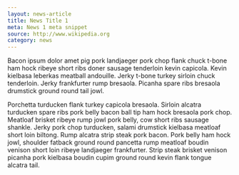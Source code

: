 ```yaml
---
layout: news-article
title: News Title 1
meta: News 1 meta snippet
source: http://www.wikipedia.org
category: news
---
```


Bacon ipsum dolor amet pig pork landjaeger pork chop flank chuck t-bone ham hock ribeye short ribs doner sausage tenderloin kevin capicola. Kevin kielbasa leberkas meatball andouille. Jerky t-bone turkey sirloin chuck tenderloin. Jerky frankfurter rump bresaola. Picanha spare ribs bresaola drumstick ground round tail jowl.

Porchetta turducken flank turkey capicola bresaola. Sirloin alcatra turducken spare ribs pork belly bacon ball tip ham hock bresaola pork chop. Meatloaf brisket ribeye rump jowl pork belly, cow short ribs sausage shankle. Jerky pork chop turducken, salami drumstick kielbasa meatloaf short loin biltong. Rump alcatra strip steak pork bacon. Pork belly ham hock jowl, shoulder fatback ground round pancetta rump meatloaf boudin venison short loin ribeye landjaeger frankfurter. Strip steak brisket venison picanha pork kielbasa boudin cupim ground round kevin flank tongue alcatra tail.
